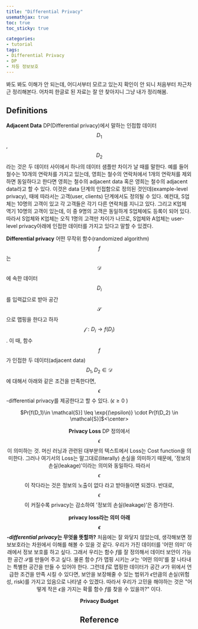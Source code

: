 ```yaml
---
title: "Differential Privacy"
usemathjax: true
toc: true
toc_sticky: true

categories:
- tutorial
tags:
- Differential Privacy
- DP
- 차등 정보보호
---
```


봐도 봐도 이해가 안 되는데, 어디서부터 모르고 있는지 확인이 안 되니 처음부터 차근차근 정리해본다. 어차피 한글로 된 자료는 잘 안 찾아지니 그냥 내가 정리해봄.



## Definitions

**Adjacent Data** DP(Differential privacy)에서 말하는 인접합 데이터 $$D_1$$, $$D_2$$라는 것은 두 데이터 사이에서 하나의 데이터 샘플만 차이가 날 때를 말한다. 예를 들어 철수는 10개의 연락처를 가지고 있는데, 영희는 철수의 연락처에서 1개의 연락처를 제외하면 동일하다고 한다면 영희는 철수의 adjacent data 혹은 영희는 철수의 adjacent data라고 할 수 있다. 이것은 data 단계의 인접함으로 정의된 것인데(example-level privacy), 때에 따라서는 고객(user, clients) 단계에서도 정의될 수 있다. 예컨대, S업체는 10명의 고객이 있고 각 고객들은 각기 다른 연락처를 지니고 있다. 그리고 K업체 역기 10명의 고객이 있는데, 이 중 9명의 고객은 동일하게 S업체에도 등록이 되어 있다. 따라서 S업체와 K업체는 오직 1명의 고객만 차이가 나므로, S업체와 A업체는 user-level privacy아래에 인접한 데이터를 가지고 있다고 말할 수 있겠다.

**Differential privacy** 어떤 무작위 함수(randomized algorithm) $$f$$는 $$\mathcal{D}$$에 속한 데이터 $$D_i$$를 입력값으로 받아 공간 $$\mathcal{S}$$으로 맵핑을 한다고 하자 $$\mathcal{f}: D_i \rightarrow f(D_i)$$. 이 때, 함수 $$f$$가 인접한 두 데이터(adjacent data) $$D_1, D_2 \in \mathcal{D}$$에 대해서 아래와 같은 조건을 만족한다면, $$\epsilon$$-differential privacy를 제공한다고 할 수 있다. ($\epsilon \geq 0$ )

<center>$Pr[f(D_1)\in \mathcal{S}] \leq \exp{(\epsilon)} \cdot Pr[f(D_2) \in \mathcal{S}]$<\center>





**Privacy Loss** DP 정의에서 $$\epsilon$$이 의미하는 것. 머신 러닝과 관련된 대부분의 텍스트에서 Loss는 Cost function을 의미한다. 그러나 여기서의 Loss는 말그대로(literally) 손실을 의미하기 때문에, '정보의 손실(leakage)'이라는 의미와 동일하다. 따라서 $$\epsilon$$이 작다라는 것은 정보의 노출이 없다 라고 받아들이면 되겠다. 반대로, $$\epsilon$$이 커질수록 privacy는 감소하여 '정보의 손실(leakage)'은 증가한다. 

**privacy loss라는 의미 아래 *$$\epsilon$$-differential privacy*는 무엇을 뜻할까?** 처음에는 잘 와닿지 않았는데, 생각해보면 정보보호라는 차원에서 이해를 해볼 수 있을 것 같다. 우리가 가진 데이터를 '어떤 의미' 아래에서 정보 보호를 하고 싶다. 그래서 우리는 함수 $f$를 잘 정의해서 데이터 보안이 가능한 공간 $\mathcal{S}$를 만들어 주고 싶다. 물론 함수 $f$가 맵핑 시키는 $\mathcal{S}$는 '어떤 의미'를 잘 나타내는 특별한 공간을 만들 수 있어야 한다. 그런데 $f$로 맵핑한 데이터가 공간 $\mathcal{S}$가 위에서 언급한 조건을 만족 시킬 수 있다면, 보안을 보장해줄 수 있는 범위가 $\epsilon$만큼의 손실(위험성, risk)를 가지고 있음으로 나타낼 수 있겠다. 따라서 우리가 고민을 해야하는 것은 "어떻게 작은 $\epsilon$을 가지는 확률 함수 $f$를 찾을 수 있을까?" 이다.

**Privacy Budget** 





## Reference

[^1]: ㅇㅇㅇ